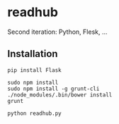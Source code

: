 readhub
=======

Second iteration: Python, Flesk, ...

Installation
------------

    pip install Flask
    
    sudo npm install
    sudo npm install -g grunt-cli
    ./node_modules/.bin/bower install
    grunt
    
    python readhub.py
